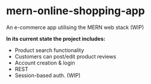 # mern-online-shopping-app
An e-commerce app utilising the MERN web stack (WIP)

<b>In its current state the project includes: </b>
  * Product search functionality
  * Customers can post/edit product reviews
  * Account creation & login
  * REST
  * Session-based auth. (WIP) 

